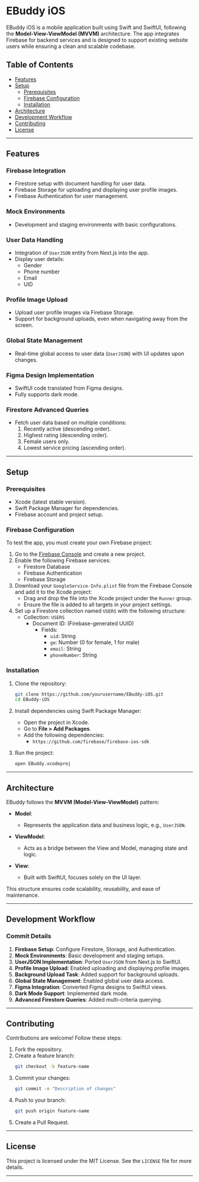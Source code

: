 
# EBuddy iOS

EBuddy iOS is a mobile application built using Swift and SwiftUI, following the **Model-View-ViewModel (MVVM)** architecture. The app integrates Firebase for backend services and is designed to support existing website users while ensuring a clean and scalable codebase.

## Table of Contents

- [Features](#features)
- [Setup](#setup)
  - [Prerequisites](#prerequisites)
  - [Firebase Configuration](#firebase-configuration)
  - [Installation](#installation)
- [Architecture](#architecture)
- [Development Workflow](#development-workflow)
- [Contributing](#contributing)
- [License](#license)

---

## Features

### Firebase Integration
- Firestore setup with document handling for user data.
- Firebase Storage for uploading and displaying user profile images.
- Firebase Authentication for user management.

### Mock Environments
- Development and staging environments with basic configurations.

### User Data Handling
- Integration of `UserJSON` entity from Next.js into the app.
- Display user details:
  - Gender
  - Phone number
  - Email
  - UID

### Profile Image Upload
- Upload user profile images via Firebase Storage.
- Support for background uploads, even when navigating away from the screen.

### Global State Management
- Real-time global access to user data (`UserJSON`) with UI updates upon changes.

### Figma Design Implementation
- SwiftUI code translated from Figma designs.
- Fully supports dark mode.

### Firestore Advanced Queries
- Fetch user data based on multiple conditions:
  1. Recently active (descending order).
  2. Highest rating (descending order).
  3. Female users only.
  4. Lowest service pricing (ascending order).

---

## Setup

### Prerequisites
- Xcode (latest stable version).
- Swift Package Manager for dependencies.
- Firebase account and project setup.

### Firebase Configuration
To test the app, you must create your own Firebase project:

1. Go to the [Firebase Console](https://console.firebase.google.com/) and create a new project.
2. Enable the following Firebase services:
   - Firestore Database
   - Firebase Authentication
   - Firebase Storage
3. Download your `GoogleService-Info.plist` file from the Firebase Console and add it to the Xcode project:
   - Drag and drop the file into the Xcode project under the `Runner` group.
   - Ensure the file is added to all targets in your project settings.
4. Set up a Firestore collection named `USERS` with the following structure:
   - Collection: `USERS`
     - Document ID: (Firebase-generated UUID)
       - Fields:
         - `uid`: String
         - `ge`: Number (0 for female, 1 for male)
         - `email`: String
         - `phoneNumber`: String

### Installation
1. Clone the repository:
   ```bash
   git clone https://github.com/yourusername/EBuddy-iOS.git
   cd EBuddy-iOS
   ```

2. Install dependencies using Swift Package Manager:
   - Open the project in Xcode.
   - Go to **File > Add Packages**.
   - Add the following dependencies:
     - `https://github.com/firebase/firebase-ios-sdk`

3. Run the project:
   ```bash
   open EBuddy.xcodeproj
   ```

---

## Architecture

EBuddy follows the **MVVM (Model-View-ViewModel)** pattern:

- **Model**:
  - Represents the application data and business logic, e.g., `UserJSON`.

- **ViewModel**:
  - Acts as a bridge between the View and Model, managing state and logic.

- **View**:
  - Built with SwiftUI, focuses solely on the UI layer.

This structure ensures code scalability, reusability, and ease of maintenance.

---

## Development Workflow

### Commit Details
1. **Firebase Setup**: Configure Firestore, Storage, and Authentication.
2. **Mock Environments**: Basic development and staging setups.
3. **UserJSON Implementation**: Ported `UserJSON` from Next.js to SwiftUI.
4. **Profile Image Upload**: Enabled uploading and displaying profile images.
5. **Background Upload Task**: Added support for background uploads.
6. **Global State Management**: Enabled global user data access.
7. **Figma Integration**: Converted Figma designs to SwiftUI views.
8. **Dark Mode Support**: Implemented dark mode.
9. **Advanced Firestore Queries**: Added multi-criteria querying.

---

## Contributing

Contributions are welcome! Follow these steps:
1. Fork the repository.
2. Create a feature branch:
   ```bash
   git checkout -b feature-name
   ```
3. Commit your changes:
   ```bash
   git commit -m "Description of changes"
   ```
4. Push to your branch:
   ```bash
   git push origin feature-name
   ```
5. Create a Pull Request.

---

## License

This project is licensed under the MIT License. See the `LICENSE` file for more details.

---
